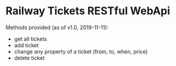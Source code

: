 # Railway Tickets RESTful WebApi

Methods provided (as of v1.0, 2019-11-11):
- get all tickets
- add ticket
- change any property of a ticket (from, to, when, price)
- delete ticket
